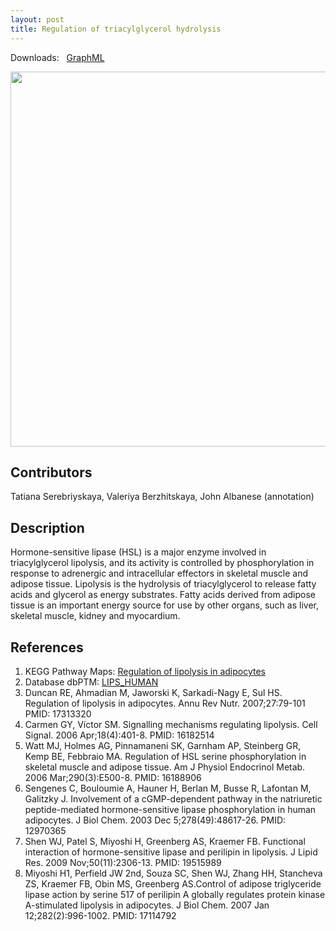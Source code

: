 ```yaml
---
layout: post
title: Regulation of triacylglycerol hydrolysis
---
```


Downloads: &nbsp; 
[GraphML](../downloads/F015-tag.graphml) &nbsp;
<!--[SBGN-ML](../downloads/F015-tag-SBGNv02.sbgn) &nbsp;
[CellDesigner](../downloads/model_F015-1.xml) &nbsp;
[MINERVA](https://mreg.elixir-luxembourg.org/minerva/index.xhtml?id=F015-1 ) &nbsp;
[Newt](http://web.newteditor.org/?URL=https://metabolismregulation.github.io/downloads/F015-tag-newt.sbgn) &nbsp;-->
<p align="middle"><a href="/tag/"><img id="image" src="/downloads/F015-tag.png" width="600"/></a></p>

## Contributors

Tatiana Serebriyskaya, Valeriya Berzhitskaya, John Albanese (annotation)

## Description

Hormone-sensitive lipase (HSL) is a major enzyme involved in triacylglycerol lipolysis, and its activity is controlled by phosphorylation in response to adrenergic and intracellular effectors in skeletal muscle and adipose tissue. Lipolysis is the hydrolysis of triacylglycerol to release fatty acids and glycerol as energy substrates. Fatty acids derived from adipose tissue is an important energy source for use by other organs, such as liver, skeletal muscle, kidney and myocardium.

## References

1. KEGG Pathway Maps: [Regulation of lipolysis in adipocytes](http://www.genome.jp/kegg-bin/show_pathway?map=hsa04923&show_description=show)
1. Database dbPTM: [LIPS_HUMAN](http://dbptm.mbc.nctu.edu.tw/search_result.php?search_type=db_id&swiss_id=LIPS_HUMAN#reference)
1. Duncan RE, Ahmadian M, Jaworski K, Sarkadi-Nagy E, Sul HS. Regulation of lipolysis in adipocytes. Annu Rev Nutr. 2007;27:79-101 PMID: 17313320
1. Carmen GY, Víctor SM. Signalling mechanisms regulating lipolysis. Cell Signal. 2006 Apr;18(4):401-8. PMID: 16182514 
1. Watt MJ, Holmes AG, Pinnamaneni SK, Garnham AP, Steinberg GR, Kemp BE, Febbraio MA. Regulation of HSL serine phosphorylation in skeletal muscle and adipose tissue. Am J Physiol Endocrinol Metab. 2006 Mar;290(3):E500-8. PMID: 16188906
1. Sengenes C, Bouloumie A, Hauner H, Berlan M, Busse R, Lafontan M, Galitzky J. Involvement of a cGMP-dependent pathway in the natriuretic peptide-mediated hormone-sensitive lipase phosphorylation in human adipocytes. J Biol Chem. 2003 Dec 5;278(49):48617-26. PMID: 12970365
1. Shen WJ, Patel S, Miyoshi H, Greenberg AS, Kraemer FB. Functional interaction of hormone-sensitive lipase and perilipin in lipolysis. J Lipid Res. 2009 Nov;50(11):2306-13. PMID: 19515989
1. Miyoshi H1, Perfield JW 2nd, Souza SC, Shen WJ, Zhang HH, Stancheva ZS, Kraemer FB, Obin MS, Greenberg AS.Control of adipose triglyceride lipase action by serine 517 of perilipin A globally regulates protein kinase A-stimulated lipolysis in adipocytes. J Biol Chem. 2007 Jan 12;282(2):996-1002. PMID: 17114792

